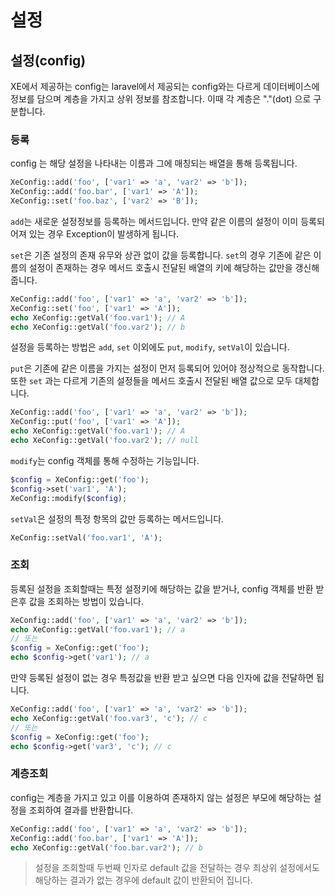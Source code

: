 # 설정



## 설정\(config\)

XE에서 제공하는 config는 laravel에서 제공되는 config와는 다르게 데이터베이스에 정보를 담으며 계층을 가지고 상위 정보를 참조합니다. 이때 각 계층은 "."\(dot\) 으로 구분합니다.

### 등록

config 는 해당 설정을 나타내는 이름과 그에 매칭되는 배열을 통해 등록됩니다.

```php
XeConfig::add('foo', ['var1' => 'a', 'var2' => 'b']);
XeConfig::add('foo.bar', ['var1' => 'A']);
XeConfig::set('foo.baz', ['var2' => 'B']);
```

`add`는 새로운 설정정보를 등록하는 메서드입니다. 만약 같은 이름의 설정이 이미 등록되어져 있는 경우 Exception이 발생하게 됩니다.

`set`은 기존 설정의 존재 유무와 상관 없이 값을 등록합니다. `set`의 경우 기존에 같은 이름의 설정이 존재하는 경우 메서드 호출시 전달된 배열의 키에 해당하는 값만을 갱신해 줍니다.

```php
XeConfig::add('foo', ['var1' => 'a', 'var2' => 'b']);
XeConfig::set('foo', ['var1' => 'A']);
echo XeConfig::getVal('foo.var1'); // A
echo XeConfig::getVal('foo.var2'); // b
```

설정을 등록하는 방법은 `add`, `set` 이외에도 `put`, `modify`, `setVal`이 있습니다.

`put`은 기존에 같은 이름을 가지는 설정이 먼저 등록되어 있어야 정상적으로 동작합니다. 또한 `set` 과는 다르게 기존의 설정들을 메서드 호출시 전달된 배열 값으로 모두 대체합니다.

```php
XeConfig::add('foo', ['var1' => 'a', 'var2' => 'b']);
XeConfig::put('foo', ['var1' => 'A']);
echo XeConfig::getVal('foo.var1'); // A
echo XeConfig::getVal('foo.var2'); // null
```

`modify`는 config 객체를 통해 수정하는 기능입니다.

```php
$config = XeConfig::get('foo');
$config->set('var1', 'A');
XeConfig::modify($config);
```

`setVal`은 설정의 특정 항목의 값만 등록하는 메서드입니다.

```php
XeConfig::setVal('foo.var1', 'A');
```

### 조회

등록된 설정을 조회할때는 특정 설정키에 해당하는 값을 받거나, config 객체를 반환 받은후 값을 조회하는 방법이 있습니다.

```php
XeConfig::add('foo', ['var1' => 'a', 'var2' => 'b']);
echo XeConfig::getVal('foo.var1'); // a
// 또는
$config = XeConfig::get('foo');
echo $config->get('var1'); // a
```

만약 등록된 설정이 없는 경우 특정값을 반환 받고 싶으면 다음 인자에 값을 전달하면 됩니다.

```php
XeConfig::add('foo', ['var1' => 'a', 'var2' => 'b']);
echo XeConfig::getVal('foo.var3', 'c'); // c
// 또는
$config = XeConfig::get('foo');
echo $config->get('var3', 'c'); // c
```

### 계층조회

config는 계층을 가지고 있고 이를 이용하여 존재하지 않는 설정은 부모에 해당하는 설정을 조회하여 결과를 반환합니다.

```php
XeConfig::add('foo', ['var1' => 'a', 'var2' => 'b']);
XeConfig::add('foo.bar', ['var1' => 'A']);
echo XeConfig::getVal('foo.bar.var2'); // b
```

> 설정을 조회할때 두번째 인자로 default 값을 전달하는 경우 최상위 설정에서도 해당하는 결과가 없는 경우에 default 값이 반환되어 집니다.

